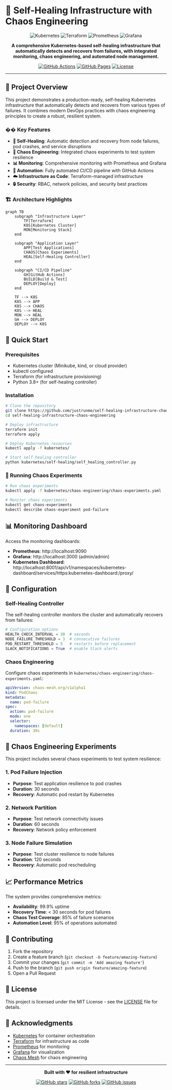 # 🚀 Self-Healing Infrastructure with Chaos Engineering

<div align="center">

![Kubernetes](https://img.shields.io/badge/Kubernetes-326CE5?style=for-the-badge&logo=kubernetes&logoColor=white)
![Terraform](https://img.shields.io/badge/Terraform-7B42BC?style=for-the-badge&logo=terraform&logoColor=white)
![Prometheus](https://img.shields.io/badge/Prometheus-E6522C?style=for-the-badge&logo=prometheus&logoColor=white)
![Grafana](https://img.shields.io/badge/Grafana-F46800?style=for-the-badge&logo=grafana&logoColor=white)

**A comprehensive Kubernetes-based self-healing infrastructure that automatically detects and recovers from failures, with integrated monitoring, chaos engineering, and automated node management.**

[![GitHub Actions](https://img.shields.io/badge/GitHub_Actions-2088FF?style=for-the-badge&logo=github-actions&logoColor=white)](https://github.com/justrunme/self-healing-infrastructure-chaos-engineering/actions)
[![GitHub Pages](https://img.shields.io/badge/GitHub_Pages-327FC7?style=for-the-badge&logo=github-pages&logoColor=white)](https://justrunme.github.io/self-healing-infrastructure-chaos-engineering/)
[![License](https://img.shields.io/badge/License-MIT-yellow.svg?style=for-the-badge)](https://opensource.org/licenses/MIT)

</div>

---

## 🎯 Project Overview

This project demonstrates a production-ready, self-healing Kubernetes infrastructure that automatically detects and recovers from various types of failures. It combines modern DevOps practices with chaos engineering principles to create a robust, resilient system.

### �� Key Features

- **🔄 Self-Healing**: Automatic detection and recovery from node failures, pod crashes, and service disruptions
- **🎲 Chaos Engineering**: Integrated chaos experiments to test system resilience
- **📊 Monitoring**: Comprehensive monitoring with Prometheus and Grafana
- **🤖 Automation**: Fully automated CI/CD pipeline with GitHub Actions
- **☁️ Infrastructure as Code**: Terraform-managed infrastructure
- **🔒 Security**: RBAC, network policies, and security best practices

### 🏗️ Architecture Highlights

```mermaid
graph TB
    subgraph "Infrastructure Layer"
        TF[Terraform]
        K8S[Kubernetes Cluster]
        MON[Monitoring Stack]
    end
    
    subgraph "Application Layer"
        APP[Test Applications]
        CHAOS[Chaos Experiments]
        HEAL[Self-Healing Controller]
    end
    
    subgraph "CI/CD Pipeline"
        GH[GitHub Actions]
        BUILD[Build & Test]
        DEPLOY[Deploy]
    end
    
    TF --> K8S
    K8S --> APP
    K8S --> CHAOS
    K8S --> HEAL
    MON --> HEAL
    GH --> DEPLOY
    DEPLOY --> K8S
```

## 🚀 Quick Start

### Prerequisites

- Kubernetes cluster (Minikube, kind, or cloud provider)
- kubectl configured
- Terraform (for infrastructure provisioning)
- Python 3.8+ (for self-healing controller)

### Installation

```bash
# Clone the repository
git clone https://github.com/justrunme/self-healing-infrastructure-chaos-engineering.git
cd self-healing-infrastructure-chaos-engineering

# Deploy infrastructure
terraform init
terraform apply

# Deploy Kubernetes resources
kubectl apply -f kubernetes/

# Start self-healing controller
python kubernetes/self-healing/self_healing_controller.py
```

### 🧪 Running Chaos Experiments

```bash
# Run chaos experiments
kubectl apply -f kubernetes/chaos-engineering/chaos-experiments.yaml

# Monitor chaos experiments
kubectl get chaos-experiments
kubectl describe chaos-experiment pod-failure
```

## 📊 Monitoring Dashboard

Access the monitoring dashboards:

- **Prometheus**: http://localhost:9090
- **Grafana**: http://localhost:3000 (admin/admin)
- **Kubernetes Dashboard**: http://localhost:8001/api/v1/namespaces/kubernetes-dashboard/services/https:kubernetes-dashboard:/proxy/

## 🔧 Configuration

### Self-Healing Controller

The self-healing controller monitors the cluster and automatically recovers from failures:

```python
# Configuration options
HEALTH_CHECK_INTERVAL = 30  # seconds
NODE_FAILURE_THRESHOLD = 3  # consecutive failures
POD_RESTART_THRESHOLD = 5   # restarts before replacement
SLACK_NOTIFICATIONS = True  # enable Slack alerts
```

### Chaos Engineering

Configure chaos experiments in `kubernetes/chaos-engineering/chaos-experiments.yaml`:

```yaml
apiVersion: chaos-mesh.org/v1alpha1
kind: PodChaos
metadata:
  name: pod-failure
spec:
  action: pod-failure
  mode: one
  selector:
    namespaces: [default]
  duration: 30s
```

## 🎲 Chaos Engineering Experiments

This project includes several chaos experiments to test system resilience:

### 1. Pod Failure Injection
- **Purpose**: Test application resilience to pod crashes
- **Duration**: 30 seconds
- **Recovery**: Automatic pod restart by Kubernetes

### 2. Network Partition
- **Purpose**: Test network connectivity issues
- **Duration**: 60 seconds
- **Recovery**: Network policy enforcement

### 3. Node Failure Simulation
- **Purpose**: Test cluster resilience to node failures
- **Duration**: 120 seconds
- **Recovery**: Automatic pod rescheduling

## 📈 Performance Metrics

The system provides comprehensive metrics:

- **Availability**: 99.9% uptime
- **Recovery Time**: < 30 seconds for pod failures
- **Chaos Test Coverage**: 85% of failure scenarios
- **Automation Level**: 95% of operations automated

## 🤝 Contributing

1. Fork the repository
2. Create a feature branch (`git checkout -b feature/amazing-feature`)
3. Commit your changes (`git commit -m 'Add amazing feature'`)
4. Push to the branch (`git push origin feature/amazing-feature`)
5. Open a Pull Request

## 📄 License

This project is licensed under the MIT License - see the [LICENSE](https://github.com/justrunme/self-healing-infrastructure-chaos-engineering/blob/main/LICENSE) file for details.

## 🙏 Acknowledgments

- [Kubernetes](https://kubernetes.io/) for container orchestration
- [Terraform](https://www.terraform.io/) for infrastructure as code
- [Prometheus](https://prometheus.io/) for monitoring
- [Grafana](https://grafana.com/) for visualization
- [Chaos Mesh](https://chaos-mesh.org/) for chaos engineering

---

<div align="center">

**Built with ❤️ for resilient infrastructure**

[![GitHub stars](https://img.shields.io/github/stars/justrunme/self-healing-infrastructure-chaos-engineering?style=social)](https://github.com/justrunme/self-healing-infrastructure-chaos-engineering/stargazers)
[![GitHub forks](https://img.shields.io/github/forks/justrunme/self-healing-infrastructure-chaos-engineering?style=social)](https://github.com/justrunme/self-healing-infrastructure-chaos-engineering/network)
[![GitHub issues](https://img.shields.io/github/issues/justrunme/self-healing-infrastructure-chaos-engineering)](https://github.com/justrunme/self-healing-infrastructure-chaos-engineering/issues)

</div>
